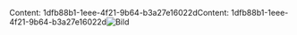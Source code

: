 <span data-ttu-id="a60b3-101">Content: 1dfb88b1-1eee-4f21-9b64-b3a27e16022d</span><span class="sxs-lookup"><span data-stu-id="a60b3-101">Content: 1dfb88b1-1eee-4f21-9b64-b3a27e16022d</span></span>![Bild](aa1ee580-fc15-469f-a1d3-c7910c813ade.png)
